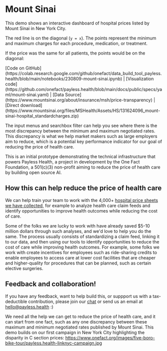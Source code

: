 <script setup>
  import { reset } from '@uwdata/vgplot';
  reset();
</script>

# Mount Sinai

This demo shows an interactive dashboard of hospital prices listed by Mount Sinai in New York City. 

The red line is on the diagonal (`y = x`). The points represent the minimum and maximum charges for each procedure, medication, or treatment. 

If the price was the same for all patients, the points would be on the diagonal:

<Example spec="/specs/yaml/mount-sinai.yaml" />
[Code on GitHub](https://colab.research.google.com/github/onefact/data_build_tool_payless.health/blob/main/notebooks/230809-mount-sinai.ipynb) | [Visualization code](https://github.com/onefact/payless.health/blob/main/docs/public/specs/yaml/mount-sinai.yaml) | [Data Source](https://www.mountsinai.org/about/insurance/msh/price-transparency) | [Direct download](https://www.mountsinai.org/files/MSHealth/Assets/HS/131624096_mount-sinai-hospital_standardcharges.zip)

The input menus and searchbox filter can help you see where there is the most discrepancy between the minimum and maximum negotiated rates. This discrepancy is what we help market makers such as large employers aim to reduce, which is a potential key performance indicator for our goal of reducing the price of health care. 

This is an initial prototype demonstrating the technical infrastructure that powers Payless Health, a project in development by the One Fact Foundation, a 501(c)(3) non-profit aiming to reduce the price of health care by building open source AI. 

## How this can help reduce the price of health care

We can help train your team to work with the 4,000+ [hospital price sheets we have collected](https://data.payless.health/#hospital_price_transparency/), for example to analyze health care claim feeds and identify opportunities to improve health outcomes while reducing the cost of care. 

Some of the folks we are lucky to work with have already saved $5-10 million dollars through such analyses, and we'd love to help you do the same. The process usually consists of standardizing a claim feed, linking it to our data, and then using our tools to identify opportunities to reduce the cost of care while improving health outcomes. For example, some folks we work with create incentives for employees such as ride-sharing credits to enable employees to access care at lower cost facilities that are cheaper and higher-quality for procedures that can be planned, such as certain elective surgeries.

## Feedback and collaboration! 

If you have any feedback, want to help build this, or suppport us with a tax-deductible contribution, please join our [chat](https://onefact.zulipchat.com/) or send us an email at [hello@payless.health](mailto:hello@payless.health) :)

We need all the help we can get to reduce the price of health care, and it can start from one fact, such as any one discrepancy between these maximum and minimum negotiated rates published by Mount Sinai. This demo builds on our first campaign in New York City highlighting the disparity in C section prices: https://www.onefact.org/images/five-boro-bike-tour/payless.health-linknyc-campaign.jpg